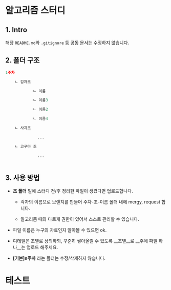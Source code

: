 # 알고리즘 스터디

## 1. Intro

해당 `README.md`와 `.gitignore` 등 공동 문서는 수정하지 않습니다.



## 2. 폴더 구조

```python
1주차

	ㄴ 감자조

			ㄴ 이름

			ㄴ 이름3

			ㄴ 이름2

			ㄴ 이름4

	ㄴ 사과조

			  ... 

	ㄴ 고구마 조

			  ...
 
```



## 3. 사용 방법

- __조 폴더__ 밑에 스터디 전/후 정리한 파일이 생겼다면 업로드합니다.

  - 각자의 이름으로 브랜치를 만들어 주차-조-이름 폴더 내에 mergy, request 합니다.

  - 알고리즘 때와 다르게 권한이 있어서 스스로 관리할 수 있습니다.

- 파일 이름은 누구의 자료인지 알아볼 수 있으면 ok.

- 디테일은 조별로 상의하되, 꾸준히 쌓아올릴 수 있도록 __조별__로 __주에 파일 하나__는 업로드 해주세요.

- __[기본]n주차__ 라는 폴더는 수정/삭제하지 않습니다.



# 테스트

